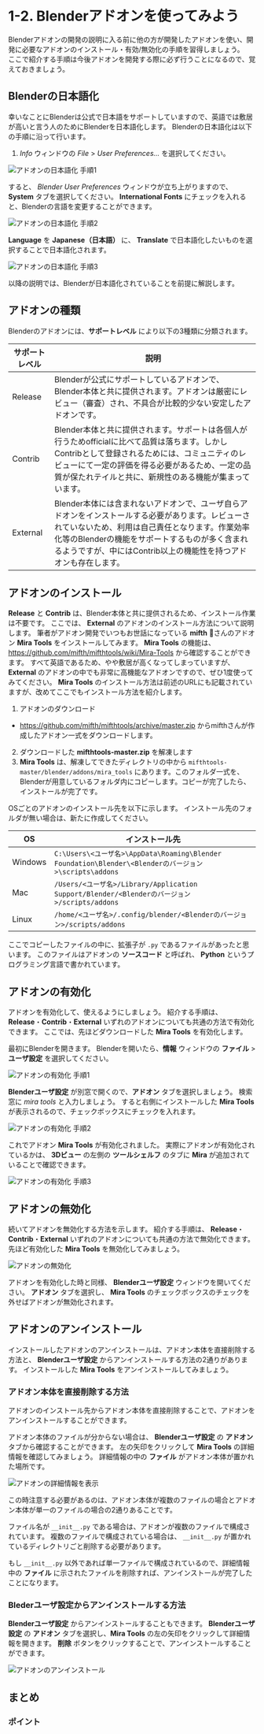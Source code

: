 # 1-2. Blenderアドオンを使ってみよう

Blenderアドオンの開発の説明に入る前に他の方が開発したアドオンを使い、開発に必要なアドオンのインストール・有効/無効化の手順を習得しましょう。  
ここで紹介する手順は今後アドオンを開発する際に必ず行うことになるので、覚えておきましょう。

## Blenderの日本語化

幸いなことにBlenderは公式で日本語をサポートしていますので、英語では敷居が高いと言う人のためにBlenderを日本語化します。
Blenderの日本語化は以下の手順に沿って行います。

1. *Info* ウィンドウの *File* > *User Preferences...* を選択してください。

![アドオンの日本語化 手順1](https://dl.dropboxusercontent.com/s/8xx2l59wy2d7c8y/localizing_into_japanese_1.png "アドオン日本語化 手順1")

すると、 *Blender User Preferences* ウィンドウが立ち上がりますので、 **System** タブを選択してください。
**International Fonts** にチェックを入れると、Blenderの言語を変更することができます。

![アドオンの日本語化 手順2](https://dl.dropboxusercontent.com/s/6uwpij0r5riiqk3/localizing_into_japanese_2.png "アドオン日本語化 手順2")

**Language** を **Japanese（日本語）** に、 **Translate** で日本語化したいものを選択することで日本語化されます。

![アドオンの日本語化 手順3](https://dl.dropboxusercontent.com/s/s5mrd72si2xq910/localizing_into_japanese_3.png "アドオン日本語化 手順3")

以降の説明では、Blenderが日本語化されていることを前提に解説します。

## アドオンの種類

Blenderのアドオンには、**サポートレベル** により以下の3種類に分類されます。

|サポートレベル|説明|
|---|---|
|Release|Blenderが公式にサポートしているアドオンで、Blender本体と共に提供されます。アドオンは厳密にレビュー（審査）され、不具合が比較的少ない安定したアドオンです。|
|Contrib|Blender本体と共に提供されます。サポートは各個人が行うためofficialに比べて品質は落ちます。しかしContribとして登録されるためには、コミュニティのレビューにて一定の評価を得る必要があるため、一定の品質が保たれテイルと共に、新規性のある機能が集まっています。|
|External|Blender本体には含まれないアドオンで、ユーザ自らアドオンをインストールする必要があります。レビューされていないため、利用は自己責任となります。作業効率化等のBlenderの機能をサポートするものが多く含まれるようですが、中にはContrib以上の機能性を持つアドオンも存在します。|

## アドオンのインストール

**Release** と **Contrib** は、Blender本体と共に提供されるため、インストール作業は不要です。
ここでは、 **External** のアドオンのインストール方法について説明します。
筆者がアドオン開発でいつもお世話になっている **mifth** さんのアドオン **Mira Tools** をインストールしてみます。
**Mira Tools** の機能は、 https://github.com/mifth/mifthtools/wiki/Mira-Tools から確認することができます。
すべて英語であるため、やや敷居が高くなってしまっていますが、 **External** のアドオンの中でも非常に高機能なアドオンですので、ぜひ1度使ってみてください。
**Mira Tools** のインストール方法は前述のURLにも記載されていますが、改めてここでもインストール方法を紹介します。

1. アドオンのダウンロード
  * https://github.com/mifth/mifthtools/archive/master.zip からmifthさんが作成したアドオン一式をダウンロードします。
2. ダウンロードした **mifthtools-master.zip** を解凍します
3. **Mira Tools** は、解凍してできたディレクトリの中から ```mifthtools-master/blender/addons/mira_tools``` にあります。このフォルダ一式を、Blenderが用意しているフォルダ内にコピーします。コピーが完了したら、インストールが完了です。

OSごとのアドオンのインストール先を以下に示します。
インストール先のフォルダが無い場合は、新たに作成してください。

|OS|インストール先|
|---|---|
|Windows|```C:\Users\<ユーザ名>\AppData\Roaming\Blender Foundation\Blender\<Blenderのバージョン>\scripts\addons```|
|Mac|```/Users/<ユーザ名>/Library/Application Support/Blender/<Blenderのバージョン>/scripts/addons```|
|Linux|```/home/<ユーザ名>/.config/blender/<Blenderのバージョン>/scripts/addons```|

ここでコピーしたファイルの中に、拡張子が ```.py``` であるファイルがあったと思います。
このファイルはアドオンの **ソースコード** と呼ばれ、 **Python** というプログラミング言語で書かれています。

## アドオンの有効化

アドオンを有効化して、使えるようにしましょう。
紹介する手順は、 **Release**・**Contrib**・**External** いずれのアドオンについても共通の方法で有効化できます。
ここでは、先ほどダウンロードした **Mira Tools** を有効化します。

最初にBlenderを開きます。
Blenderを開いたら、**情報** ウィンドウの **ファイル** > **ユーザ設定** を選択してください。

![アドオンの有効化 手順1](https://dl.dropboxusercontent.com/s/9it3p8rth2heyqi/enable_add-on_1.png "アドオンの有効化 手順1")

**Blenderユーザ設定** が別窓で開くので、**アドオン** タブを選択しましょう。
検索窓に *mira tools* と入力しましょう。
すると右側にインストールした **Mira Tools** が表示されるので、チェックボックスにチェックを入れます。

![アドオンの有効化 手順2](https://dl.dropboxusercontent.com/s/k4xq9zyhk0hbivp/enable_add-on_2.png "アドオンの有効化 手順2")

これでアドオン **Mira Tools** が有効化されました。
実際にアドオンが有効化されているかは、 **3Dビュー** の左側の **ツールシェルフ** のタブに **Mira** が追加されていることで確認できます。

![アドオンの有効化 手順3](https://dl.dropboxusercontent.com/s/qqvxodqbs67yy45/enable_add-on_3.png "アドオンの有効化 手順3")

## アドオンの無効化

続いてアドオンを無効化する方法を示します。
紹介する手順は、 **Release**・**Contrib**・**External** いずれのアドオンについても共通の方法で無効化できます。
先ほど有効化した **Mira Tools** を無効化してみましょう。

![アドオンの無効化](https://dl.dropboxusercontent.com/s/t15vvgofl5gs50d/disable_add-on.png "アドオンの無効化")

アドオンを有効化した時と同様、 **Blenderユーザ設定** ウィンドウを開いてください。
**アドオン** タブを選択し、 **Mira Tools** のチェックボックスのチェックを外せばアドオンが無効化されます。

## アドオンのアンインストール

インストールしたアドオンのアンインストールは、アドオン本体を直接削除する方法と、 **Blenderユーザ設定**
からアンインストールする方法の2通りがあります。
インストールした **Mira Tools** をアンインストールしてみましょう。

### アドオン本体を直接削除する方法

アドオンのインストール先からアドオン本体を直接削除することで、アドオンをアンインストールすることができます。

アドオン本体のファイルが分からない場合は、 **Blenderユーザ設定** の **アドオン** タブから確認することができます。
左の矢印をクリックして **Mira Tools** の詳細情報を確認してみましょう。
詳細情報の中の **ファイル** がアドオン本体が置かれた場所です。

![アドオンの詳細情報を表示](https://dl.dropboxusercontent.com/s/7onrbdzxctp4uqw/show_add-on_detail.png "アドオンの詳細情報を表示")

この時注意する必要があるのは、アドオン本体が複数のファイルの場合とアドオン本体が単一のファイルの場合の2通りあることです。

ファイル名が ```__init__.py``` である場合は、アドオンが複数のファイルで構成されています。
複数のファイルで構成されている場合は、 ```__init__.py``` が置かれているディレクトリごと削除する必要があります。

もし ```__init__.py``` 以外であれば単一ファイルで構成されているので、詳細情報中の **ファイル** に示されたファイルを削除すれば、アンインストールが完了したことになります。

### Blederユーザ設定からアンインストールする方法

**Blenderユーザ設定** からアンインストールすることもできます。
**Blenderユーザ設定** の **アドオン** タブを選択し、**Mira Tools** の左の矢印をクリックして詳細情報を開きます。
**削除** ボタンをクリックすることで、アンインストールすることができます。

![アドオンのアンインストール](https://dl.dropboxusercontent.com/s/0hkgrg49n0kh880/uninstall_add-on.png "アドオンのアンインストール")

## まとめ

### ポイント
